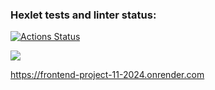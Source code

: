 ### Hexlet tests and linter status:
[![Actions Status](https://github.com/2PizzaOz/frontend-project-11/actions/workflows/hexlet-check.yml/badge.svg)](https://github.com/2PizzaOz/frontend-project-11/actions)

<a href="https://codeclimate.com/github/2PizzaOz/frontend-project-11/maintainability"><img src="https://api.codeclimate.com/v1/badges/a1928b748eb533d39732/maintainability" /></a>

https://frontend-project-11-2024.onrender.com

